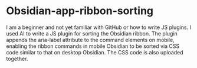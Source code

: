 # Obsidian-app-ribbon-sorting
I am a beginner and not yet familiar with GitHub or how to write JS plugins. I used AI to write a JS plugin for sorting the Obsidian ribbon. The plugin appends the aria-label attribute to the command elements on mobile, enabling the ribbon commands in mobile Obsidian to be sorted via CSS code similar to that on desktop Obsidian. The CSS code is also uploaded together.
